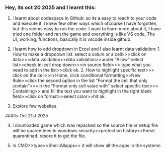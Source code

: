 ### Hey, its oct 20 2025 and I learnt this:

1. I learnt about codespace in Github: so its a easy to reach to your code and execute it, i knew few other ways which ofcourse I have forgotten, but this seems easy to run the code. I want to learn more about it, I have tried one folder and ran the game and everything is like VS code, The UI, working, functions, basically it is vscode inside github.  

2. I learnt how to add dropdown in Excel and I also learnt data validation: 1. How to make a dropdown list: select a colum or a cell>>>click on data>>>data validation>>data validation>>under "Allow" select list>>check in-cell drop down>>>in source field>>> type what you need to add in the list>>click ok. 2. How to highlight specific text>>> click on the cell>>in Home, click conditional formatting>>New Rule>>click the second option in the list "Format the cell that only contain">>>in the "Format only cell value with" select specific text>>> Containing>> and fill the text you want to highlight in the right blank field>>click on format>>select color>>hit ok.

3. Explore few websites. 

###Its Oct 21st 2025

4. I dounloaded game which was repacked so the source file or setup file will be quarentined in wondows security>>protection history>>threat quarentined. resore it to get the  file.

5. In CMD>>type>>Shell:Allapps>> it will show all the apps in the systemn
   
